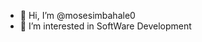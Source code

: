 - 👋 Hi, I’m @mosesimbahale0
- 👀 I’m interested in SoftWare Development

<!---
mosesimbahale0/mosesimbahale0 is a ✨ special ✨ repository because its `README.md` (this file) appears on your GitHub profile.
You can click the Preview link to take a look at your changes.
--->
